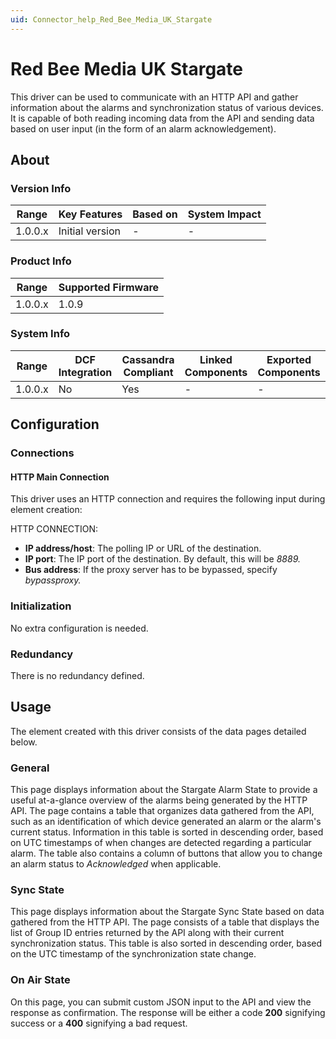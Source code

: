 ```yaml
---
uid: Connector_help_Red_Bee_Media_UK_Stargate
---
```


# Red Bee Media UK Stargate

This driver can be used to communicate with an HTTP API and gather information about the alarms and synchronization status of various devices. It is capable of both reading incoming data from the API and sending data based on user input (in the form of an alarm acknowledgement).

## About

### Version Info

| **Range** | **Key Features** | **Based on** | **System Impact** |
|-----------|------------------|--------------|-------------------|
| 1.0.0.x   | Initial version  | \-           | \-                |

### Product Info

| **Range** | **Supported Firmware** |
|-----------|------------------------|
| 1.0.0.x   | 1.0.9                  |

### System Info

| **Range** | **DCF Integration** | **Cassandra Compliant** | **Linked Components** | **Exported Components** |
|-----------|---------------------|-------------------------|-----------------------|-------------------------|
| 1.0.0.x   | No                  | Yes                     | \-                    | \-                      |

## Configuration

### Connections

#### HTTP Main Connection

This driver uses an HTTP connection and requires the following input during element creation:

HTTP CONNECTION:

- **IP address/host**: The polling IP or URL of the destination.
- **IP port**: The IP port of the destination. By default, this will be *8889.*
- **Bus address**: If the proxy server has to be bypassed, specify *bypassproxy.*

### Initialization

No extra configuration is needed.

### Redundancy

There is no redundancy defined.

## Usage

The element created with this driver consists of the data pages detailed below.

### General

This page displays information about the Stargate Alarm State to provide a useful at-a-glance overview of the alarms being generated by the HTTP API. The page contains a table that organizes data gathered from the API, such as an identification of which device generated an alarm or the alarm's current status. Information in this table is sorted in descending order, based on UTC timestamps of when changes are detected regarding a particular alarm. The table also contains a column of buttons that allow you to change an alarm status to *Acknowledged* when applicable.

### Sync State

This page displays information about the Stargate Sync State based on data gathered from the HTTP API. The page consists of a table that displays the list of Group ID entries returned by the API along with their current synchronization status. This table is also sorted in descending order, based on the UTC timestamp of the synchronization state change.

### On Air State

On this page, you can submit custom JSON input to the API and view the response as confirmation. The response will be either a code **200** signifying success or a **400** signifying a bad request.
